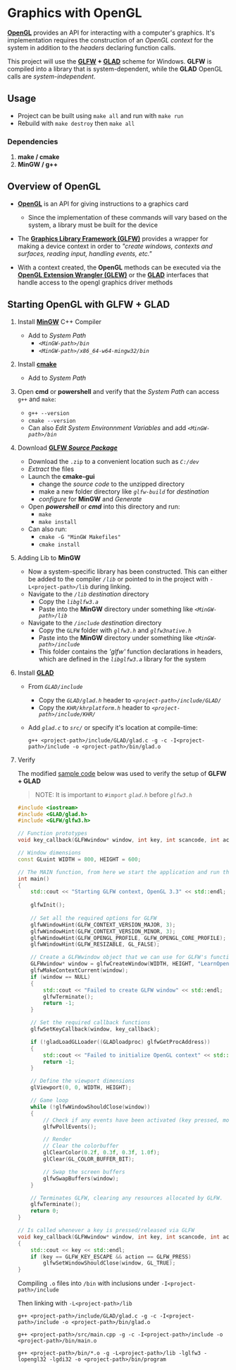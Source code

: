 # Graphics with OpenGL

**[OpenGL](https://www.opengl.org/)** provides an API for interacting with a computer's graphics. It's implementation requires the construction of an *OpenGL context* for the system in addition to the *headers* declaring function calls.

This project will use the **[GLFW](https://www.glfw.org/) + [GLAD](https://glad.dav1d.de/)** scheme for Windows. **GLFW** is compiled into a library that is system-dependent, while the **GLAD** OpenGL calls are *system-independent*.

## Usage

- Project can be built using `make all` and run with `make run`
- Rebuild with `make destroy` then `make all`

### Dependencies

1. **make / cmake**
2. **MinGW / g++**

## Overview of OpenGL

- **[OpenGL](https://www.opengl.org/)** is an API for giving instructions to a graphics card
  - Since the implementation of these commands will vary based on the system, a library must be built for the device

- The **[Graphics Library Framework (GLFW)](https://www.glfw.org/)** provides a wrapper for making a device context in order to *"create windows, contexts and surfaces, reading input, handling events, etc."*

- With a context created, the **OpenGL** methods can be executed via the **[OpenGL Extension Wrangler (GLEW)](http://glew.sourceforge.net/)** or the **[GLAD](https://glad.dav1d.de/)** interfaces that handle access to the opengl graphics driver methods

## Starting OpenGL with **GLFW + GLAD**

1. Install **[MinGW](http://mingw-w64.org/doku.php/download)** C++ Compiler

    - Add to *System Path*
        - *`<MinGW-path>/bin`*
        - *`<MinGW-path>/x86_64-w64-mingw32/bin`*

2. Install **[cmake](https://cmake.org/download/)**

    - Add to *System Path*

3. Open **cmd** or **powershell** and verify that the *System Path* can access `g++` and `make`:

    - `g++ --version`
    - `cmake --version`
    - Can also *Edit System Environnment Variables* and add *`<MinGW-path>/bin`*

4. Download **[GLFW *Source Package*](https://www.glfw.org/download.html)**

    - Download the `.zip` to a convenient location such as *`C:/dev`*
    - *Extract* the files
    - Launch the **cmake-gui**
      - change the *source code* to the unzipped directory
      - make a new folder directory like *`glfw-build`* for *destination*
      - *configure* for **MinGW** and *Generate*
    - Open ***powershell*** or ***cmd*** into this directory and run:
      - `make`
      - `make install`
    - Can also run:
      - `cmake -G "MinGW Makefiles"`
      - `cmake install`

5. Adding Lib to **MinGW**

    - Now a system-specific library has been constructed. This can either be added to the compiler *`/lib`* or pointed to in the project with `-L<project-path>/lib` during linking.
    - Navigate to the *`/lib` destination* directory
      - Copy the *`libglfw3.a`*
      - Paste into the **MinGW** directory under something like
      *`<MinGW-path>/lib`*
    - Navigate to the *`/include` destination* directory
      - Copy the `GLFW` folder with *`glfw3.h`* and *`glfw3native.h`*
      - Paste into the **MinGW** directory under something like *`<MinGW-path>/include`*
      - This folder contains the *'glfw'* function declarations in headers, which are defined in the *`libglfw3.a`* library for the system

6. Install **[GLAD](https://glad.dav1d.de/)**

    - From *`GLAD/include`*
      - Copy the *`GLAD/glad.h`* header to *`<project-path>/include/GLAD/`*
      - Copy the *`KHR/khrplatform.h`* header to *`<project-path>/include/KHR/`*
    - Add *`glad.c`* to *`src/`* or specify it's location at compile-time:

      ```shell
      g++ <project-path>/include/GLAD/glad.c -g -c -I<project-path>/include -o <project-path>/bin/glad.o
      ```

7. Verify

    The modified [sample code](https://learnopengl.com/code_viewer.php?code=getting-started/hellowindow2) below was used to verify the setup of **GLFW + GLAD**  
    > NOTE: It is important to `#import` *`glad.h`* before *`glfw3.h`*

      ```C++
      #include <iostream>
      #include <GLAD/glad.h>
      #include <GLFW/glfw3.h>

      // Function prototypes
      void key_callback(GLFWwindow* window, int key, int scancode, int action, int mode);

      // Window dimensions
      const GLuint WIDTH = 800, HEIGHT = 600;

      // The MAIN function, from here we start the application and run the game loop
      int main()
      {
          std::cout << "Starting GLFW context, OpenGL 3.3" << std::endl;
          
          glfwInit();
          
          // Set all the required options for GLFW
          glfwWindowHint(GLFW_CONTEXT_VERSION_MAJOR, 3);
          glfwWindowHint(GLFW_CONTEXT_VERSION_MINOR, 3);
          glfwWindowHint(GLFW_OPENGL_PROFILE, GLFW_OPENGL_CORE_PROFILE);
          glfwWindowHint(GLFW_RESIZABLE, GL_FALSE);

          // Create a GLFWwindow object that we can use for GLFW's functions
          GLFWwindow* window = glfwCreateWindow(WIDTH, HEIGHT, "LearnOpenGL", NULL, NULL);
          glfwMakeContextCurrent(window);
          if (window == NULL)
          {
              std::cout << "Failed to create GLFW window" << std::endl;
              glfwTerminate();
              return -1;
          }

          // Set the required callback functions
          glfwSetKeyCallback(window, key_callback);

          if (!gladLoadGLLoader((GLADloadproc) glfwGetProcAddress))
          {
              std::cout << "Failed to initialize OpenGL context" << std::endl;
              return -1;
          }

          // Define the viewport dimensions
          glViewport(0, 0, WIDTH, HEIGHT);

          // Game loop
          while (!glfwWindowShouldClose(window))
          {
              // Check if any events have been activated (key pressed, mouse moved etc.) and call corresponding response functions
              glfwPollEvents();

              // Render
              // Clear the colorbuffer
              glClearColor(0.2f, 0.3f, 0.3f, 1.0f);
              glClear(GL_COLOR_BUFFER_BIT);

              // Swap the screen buffers
              glfwSwapBuffers(window);
          }

          // Terminates GLFW, clearing any resources allocated by GLFW.
          glfwTerminate();
          return 0;
      }

      // Is called whenever a key is pressed/released via GLFW
      void key_callback(GLFWwindow* window, int key, int scancode, int action, int mode)
      {
          std::cout << key << std::endl;
          if (key == GLFW_KEY_ESCAPE && action == GLFW_PRESS)
              glfwSetWindowShouldClose(window, GL_TRUE);
      }
      ```

    Compiling `.o` files into `/bin` with inclusions under `-I<project-path>/include`

    Then linking with `-L<project-path>/lib`

      ```shell
      g++ <project-path>/include/GLAD/glad.c -g -c -I<project-path>/include -o <project-path>/bin/glad.o

      g++ <project-path>/src/main.cpp -g -c -I<project-path>/include -o <project-path>/bin/main.o

      g++ <project-path>/bin/*.o -g -L<project-path>/lib -lglfw3 -lopengl32 -lgdi32 -o <project-path>/bin/program
      ```
